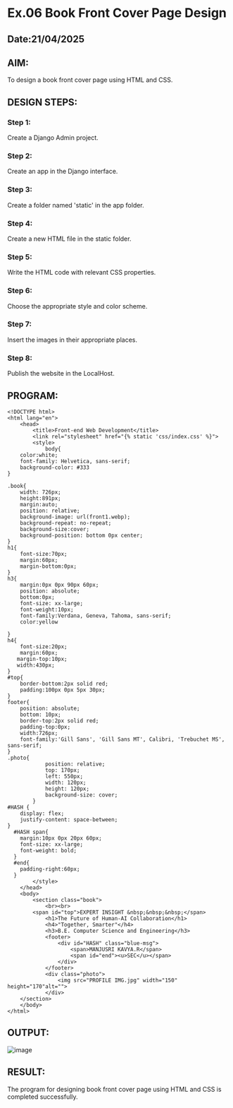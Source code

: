 # Ex.06 Book Front Cover Page Design
## Date:21/04/2025

## AIM:
To design a book front cover page using HTML and CSS.

## DESIGN STEPS:

### Step 1:
Create a Django Admin project.

### Step 2:
Create an app in the Django interface.

### Step 3:
Create a folder named 'static' in the app folder.

### Step 4:
Create a new HTML file in the static folder.

### Step 5:
Write the HTML code with relevant CSS properties.

### Step 6:
Choose the appropriate style and color scheme.

### Step 7:
Insert the images in their appropriate places.

### Step 8:
Publish the website in the LocalHost.

## PROGRAM:

```
<!DOCTYPE html>
<html lang="en">
    <head>
        <title>Front-end Web Development</title>
        <link rel="stylesheet" href="{% static 'css/index.css' %}">
        <style>
            body{
    color:white;
    font-family: Helvetica, sans-serif;
    background-color: #333
}

.book{
    width: 726px;
    height:891px;
    margin:auto;
    position: relative;
    background-image: url(front1.webp);
    background-repeat: no-repeat;
    background-size:cover;
    background-position: bottom 0px center;
}
h1{
    font-size:70px;
    margin:60px;
    margin-bottom:0px;
}
h3{
    margin:0px 0px 90px 60px;
    position: absolute;
    bottom:0px;
    font-size: xx-large;
    font-weight:10px;
    font-family:Verdana, Geneva, Tahoma, sans-serif;
    color:yellow

}
h4{
    font-size:20px;
    margin:60px;
   margin-top:10px;
   width:430px;
}
#top{
    border-bottom:2px solid red;
    padding:100px 0px 5px 30px;
}
footer{
    position: absolute;
    bottom: 10px;
    border-top:2px solid red;
    padding-top:0px;
    width:726px;
    font-family:'Gill Sans', 'Gill Sans MT', Calibri, 'Trebuchet MS', sans-serif;
}
.photo{
            position: relative;
            top: 170px;
            left: 550px;
            width: 120px;
            height: 120px;
            background-size: cover;
        }
#HASH {
    display: flex;
    justify-content: space-between;
}
  #HASH span{
    margin:10px 0px 20px 60px;
    font-size: xx-large;
    font-weight: bold;
  }
  #end{
    padding-right:60px;
  }
        </style>
    </head>
    <body>
        <section class="book">
            <br><br>
        <span id="top">EXPERT INSIGHT &nbsp;&nbsp;&nbsp;</span>
            <h1>The Future of Human-AI Collaboration</h1>
            <h4>"Together, Smarter"</h4>
            <h3>B.E. Computer Science and Engineering</h3>  
            <footer>
                <div id="HASH" class="blue-msg">
                    <span>MANJUSRI KAVYA.R</span>
                    <span id="end"><u>SEC</u></span>
                </div>
            </footer>
            <div class="photo">
                <img src="PROFILE IMG.jpg" width="150" height="170"alt="">
            </div>  
    </section>
    </body>
</html>
```
## OUTPUT:

![image](https://github.com/user-attachments/assets/14c994e1-cd5a-439e-ae3a-e39dac563c26)

## RESULT:
The program for designing book front cover page using HTML and CSS is completed successfully.

